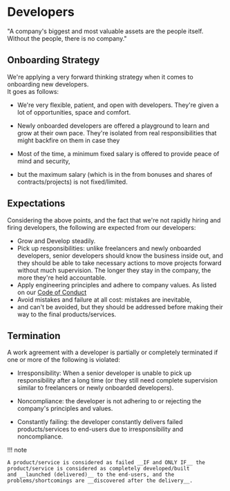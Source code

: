 # Developers

"A company's biggest and most valuable assets are the people itself. Without the people, there is no company."

## Onboarding Strategy

We're applying a very forward thinking strategy when it comes to onboarding new developers. <br> It goes as follows: 

* We're very flexible, patient, and open with developers. 
They're given a lot of opportunities, space and comfort.

* Newly onboarded developers are offered a playground to learn and grow at their own pace. 
They're isolated from real responsibilities that might backfire on them in case they

* Most of the time, a minimum fixed salary is offered to provide peace of mind and security, 
* but the maximum salary (which is in the from bonuses and shares of contracts/projects) is not fixed/limited.

## Expectations

Considering the above points, and the fact that we're not rapidly hiring and firing developers, 
the following are expected from our developers:

* Grow and Develop steadily.
* Pick up responsibilities: unlike freelancers and newly onboarded developers, 
senior developers should know the business inside out, 
and they should be able to take necessary actions to move projects forward without much supervision. 
The longer they stay in the company, the more they're held accountable.
* Apply engineering principles and adhere to company values. As listed on our [Code of Conduct](about/code-of-conduct.md)
* Avoid mistakes and failure at all cost: mistakes are inevitable, 
* and can't be avoided, but they should be addressed before making their way to the final products/services.

## Termination

A work agreement with a developer is partially or completely terminated if one or more of the following is violated:

* Irresponsibility: When a senior developer is unable to pick up responsibility after a long time 
(or they still need complete supervision similar to freelancers or newly onboarded developers).

* Noncompliance: the developer is not adhering to or rejecting the company's principles and values.

* Constantly failing: the developer constantly delivers failed products/services to end-users due to irresponsibility and noncompliance.


!!! note 

    A product/service is considered as failed __IF and ONLY IF__ the product/service is considered as completely developed/built 
    and __launched (delivered)__ to the end-users, and the problems/shortcomings are __discovered after the delivery__.